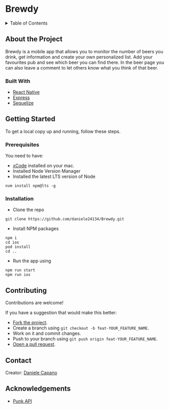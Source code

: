 # Brewdy

<details>
  <summary>Table of Contents</summary>
  <ul>
    <li>
      <a href='#about-the-project'>
        About the Project
      </a>
      <ul>
        <li>
          <a href='#built-with'>
            Built With
          </a>
        </li>
      </ul>
    </li>
    <li>
      <a href='#getting-started'>
        Getting Started
      </a>
      <ul>
        <li>
          <a href='#prerequisites'>
            Prerequisites
          </a>
        </li>
        <li>
          <a href='#installation'>
            Installation
          </a>
        </li>
      </ul>
    </li>
    <li>
      <a href='#contributing'>
        Contributing
      </a>
    </li>
    <li>
      <a href='#contact'>
        Contact
      </a>
    </li>
    <li>
      <a href='#acknowledgements'>
        Acknowledgements
      </a>
    </li>
  </ul>
</details>

## About the Project

Brewdy is a mobile app that allows you to monitor the number of beers you drink,
get information and create your own personalized list. Add your favourites pub and
see which beer you can find there.
In the beer page you can also leave a comment to let others know what you think of that beer.

### Built With

- [React Native](https://reactnative.dev/)
- [Express](https://expressjs.com/it/)
- [Sequelize](https://sequelize.org/)

## Getting Started

To get a local copy up and running, follow these steps.

### Prerequisites

You need to have:

- [xCode](https://apps.apple.com/it/app/xcode/id497799835?mt=12) installed on your mac.
- Installed Node Version Manager
- Installed the latest LTS version of Node

```shell
nvm install npm@lts -g
```

### Installation

- Clone the repo

```shell
git clone https://github.com/daniele24134/Brewdy.git
```

- Install NPM packages

```shell
npm i
cd ios
pod install
cd ..
```

- Run the app using

```
npm run start
npm run ios
```

## Contributing

Contributions are welcome!

If you have a suggestion that would make this better:

- [Fork the project](https://github.com/daniele24134/Brewdy/fork).
- Create a branch using `git checkout -b feat-YOUR_FEATURE_NAME`.
- Work on it and commit changes.
- Push to your branch using `git push origin feat-YOUR_FEATURE_NAME`.
- [Open a pull request](https://github.com/daniele24134/Brewdy/compare).

## Contact

Creator: [Daniele Capano](https://github.com/daniele24134/)

## Acknowledgements

- [Punk API](https://punkapi.com/documentation/v2)
